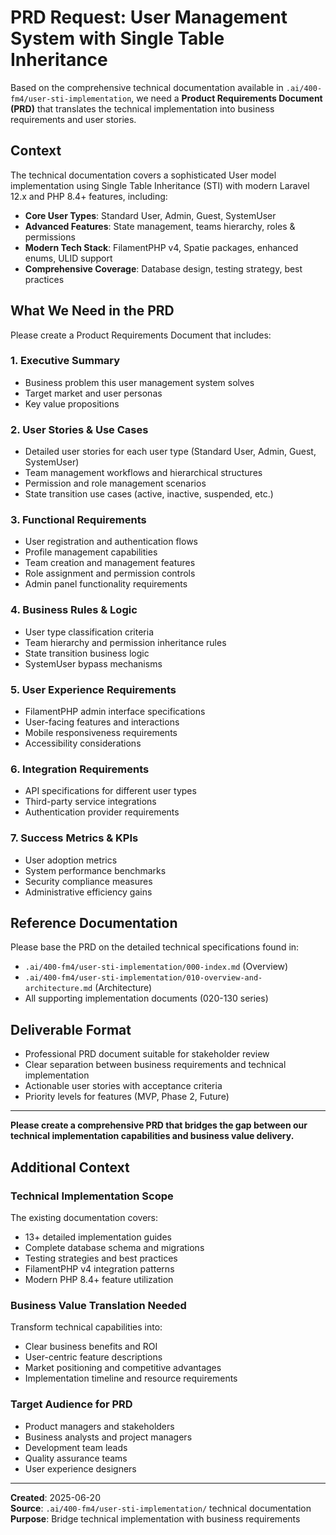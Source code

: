 # PRD Request: User Management System with Single Table Inheritance

Based on the comprehensive technical documentation available in `.ai/400-fm4/user-sti-implementation`, we need a **Product Requirements Document (PRD)** that translates the technical implementation into business requirements and user stories.

## Context
The technical documentation covers a sophisticated User model implementation using Single Table Inheritance (STI) with modern Laravel 12.x and PHP 8.4+ features, including:

- **Core User Types**: Standard User, Admin, Guest, SystemUser
- **Advanced Features**: State management, teams hierarchy, roles & permissions
- **Modern Tech Stack**: FilamentPHP v4, Spatie packages, enhanced enums, ULID support
- **Comprehensive Coverage**: Database design, testing strategy, best practices

## What We Need in the PRD

Please create a Product Requirements Document that includes:

### 1. **Executive Summary**
- Business problem this user management system solves
- Target market and user personas
- Key value propositions

### 2. **User Stories & Use Cases**
- Detailed user stories for each user type (Standard User, Admin, Guest, SystemUser)
- Team management workflows and hierarchical structures
- Permission and role management scenarios
- State transition use cases (active, inactive, suspended, etc.)

### 3. **Functional Requirements**
- User registration and authentication flows
- Profile management capabilities
- Team creation and management features
- Role assignment and permission controls
- Admin panel functionality requirements

### 4. **Business Rules & Logic**
- User type classification criteria
- Team hierarchy and permission inheritance rules
- State transition business logic
- SystemUser bypass mechanisms

### 5. **User Experience Requirements**
- FilamentPHP admin interface specifications
- User-facing features and interactions
- Mobile responsiveness requirements
- Accessibility considerations

### 6. **Integration Requirements**
- API specifications for different user types
- Third-party service integrations
- Authentication provider requirements

### 7. **Success Metrics & KPIs**
- User adoption metrics
- System performance benchmarks
- Security compliance measures
- Administrative efficiency gains

## Reference Documentation
Please base the PRD on the detailed technical specifications found in:
- `.ai/400-fm4/user-sti-implementation/000-index.md` (Overview)
- `.ai/400-fm4/user-sti-implementation/010-overview-and-architecture.md` (Architecture)
- All supporting implementation documents (020-130 series)

## Deliverable Format
- Professional PRD document suitable for stakeholder review
- Clear separation between business requirements and technical implementation
- Actionable user stories with acceptance criteria
- Priority levels for features (MVP, Phase 2, Future)

---

**Please create a comprehensive PRD that bridges the gap between our technical implementation capabilities and business value delivery.**

## Additional Context

### Technical Implementation Scope
The existing documentation covers:
- 13+ detailed implementation guides
- Complete database schema and migrations
- Testing strategies and best practices
- FilamentPHP v4 integration patterns
- Modern PHP 8.4+ feature utilization

### Business Value Translation Needed
Transform technical capabilities into:
- Clear business benefits and ROI
- User-centric feature descriptions
- Market positioning and competitive advantages
- Implementation timeline and resource requirements

### Target Audience for PRD
- Product managers and stakeholders
- Business analysts and project managers
- Development team leads
- Quality assurance teams
- User experience designers

---

**Created**: 2025-06-20  
**Source**: `.ai/400-fm4/user-sti-implementation/` technical documentation  
**Purpose**: Bridge technical implementation with business requirements
